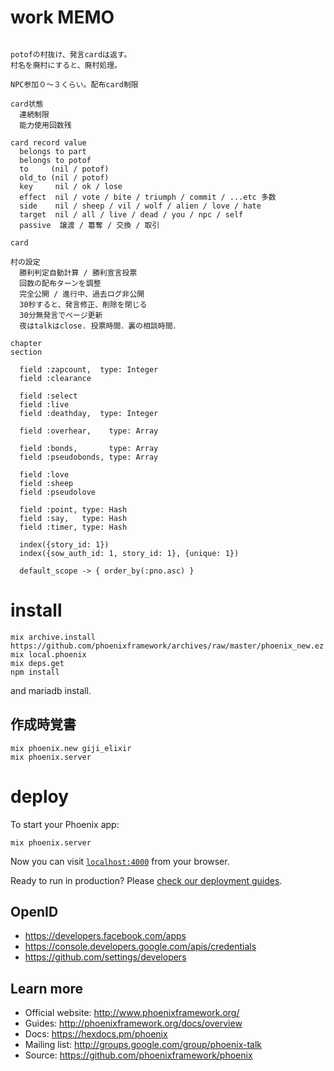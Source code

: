# work MEMO

```

potofの村抜け、発言cardは返す。
村名を廃村にすると、廃村処理。

NPC参加０～３くらい。配布card制限

card状態
  連続制限
  能力使用回数残

card record value
  belongs to part
  belongs to potof
  to     (nil / potof)
  old_to (nil / potof)
  key     nil / ok / lose
  effect  nil / vote / bite / triumph / commit / ...etc 多数
  side    nil / sheep / vil / wolf / alien / love / hate
  target  nil / all / live / dead / you / npc / self
  passive  譲渡 / 簒奪 / 交換 / 取引

card

村の設定
  勝利判定自動計算 / 勝利宣言投票
  回数の配布ターンを調整
  完全公開 / 進行中、過去ログ非公開
  30秒すると、発言修正、削除を閉じる
  30分無発言でページ更新
  夜はtalkはclose. 投票時間．裏の相談時間．

chapter
section

  field :zapcount,  type: Integer
  field :clearance

  field :select
  field :live
  field :deathday,  type: Integer

  field :overhear,    type: Array

  field :bonds,       type: Array
  field :pseudobonds, type: Array

  field :love
  field :sheep
  field :pseudolove

  field :point, type: Hash
  field :say,   type: Hash
  field :timer, type: Hash

  index({story_id: 1})
  index({sow_auth_id: 1, story_id: 1}, {unique: 1})

  default_scope -> { order_by(:pno.asc) }

```


# install

```
mix archive.install https://github.com/phoenixframework/archives/raw/master/phoenix_new.ez
mix local.phoenix
mix deps.get
npm install
```

and mariadb install.

## 作成時覚書
```
mix phoenix.new giji_elixir
mix phoenix.server
```

# deploy

To start your Phoenix app:

```
mix phoenix.server
```

Now you can visit [`localhost:4000`](http://localhost:4000) from your browser.

Ready to run in production? Please [check our deployment guides](http://www.phoenixframework.org/docs/deployment).

## OpenID

* https://developers.facebook.com/apps
* https://console.developers.google.com/apis/credentials
* https://github.com/settings/developers

## Learn more

  * Official website: http://www.phoenixframework.org/
  * Guides: http://phoenixframework.org/docs/overview
  * Docs: https://hexdocs.pm/phoenix
  * Mailing list: http://groups.google.com/group/phoenix-talk
  * Source: https://github.com/phoenixframework/phoenix
